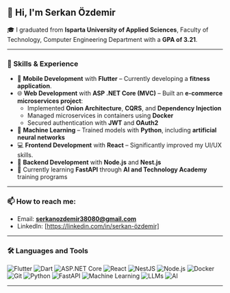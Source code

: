 ## 👋 Hi, I'm Serkan Özdemir

🎓 I graduated from **Isparta University of Applied Sciences**, Faculty of Technology, Computer Engineering Department with a **GPA of 3.21**.

---

### 🚀 Skills & Experience

- 📱 **Mobile Development** with **Flutter** – Currently developing a **fitness application**.
- 🌐 **Web Development** with **ASP .NET Core (MVC)** – Built an **e-commerce microservices project**:
  - Implemented **Onion Architecture**, **CQRS**, and **Dependency Injection**
  - Managed microservices in containers using **Docker**
  - Secured authentication with **JWT** and **OAuth2**
- 🧠 **Machine Learning** – Trained models with **Python**, including **artificial neural networks**
- 💻 **Frontend Development** with **React** – Significantly improved my UI/UX skills.
- 🧰 **Backend Development** with **Node.js** and **Nest.js**
- 🔬 Currently learning **FastAPI** through **AI and Technology Academy** training programs

---

### 📫 How to reach me:
- Email: **serkanozdemir38080@gmail.com**
- LinkedIn: [https://linkedin.com/in/serkan-özdemir]

---

### 🛠 Languages and Tools

![Flutter](https://img.shields.io/badge/-Flutter-02569B?logo=flutter&logoColor=white&style=flat-square)
![Dart](https://img.shields.io/badge/-Dart-0175C2?logo=dart&logoColor=white&style=flat-square)
![ASP.NET Core](https://img.shields.io/badge/-ASP.NET_Core-512BD4?logo=dotnet&logoColor=white&style=flat-square)
![React](https://img.shields.io/badge/-React-20232A?logo=react&logoColor=61DAFB&style=flat-square)
![NestJS](https://img.shields.io/badge/-NestJS-E0234E?logo=nestjs&logoColor=white&style=flat-square)
![Node.js](https://img.shields.io/badge/-Node.js-339933?logo=node.js&logoColor=white&style=flat-square)
![Docker](https://img.shields.io/badge/-Docker-2496ED?logo=docker&logoColor=white&style=flat-square)
![Git](https://img.shields.io/badge/-Git-F05032?logo=git&logoColor=white&style=flat-square)
![Python](https://img.shields.io/badge/-Python-3776AB?logo=python&logoColor=white&style=flat-square)
![FastAPI](https://img.shields.io/badge/-FastAPI-009688?logo=fastapi&logoColor=white&style=flat-square)
![Machine Learning](https://img.shields.io/badge/-Machine%20Learning-FF6F00?logo=python&logoColor=white&style=flat-square)
![LLMs](https://img.shields.io/badge/-Large%20Language%20Models-8E24AA?logo=openai&logoColor=white&style=flat-square)
![AI](https://img.shields.io/badge/-Artificial%20Intelligence-00ACC1?logo=ai&logoColor=white&style=flat-square)

---
